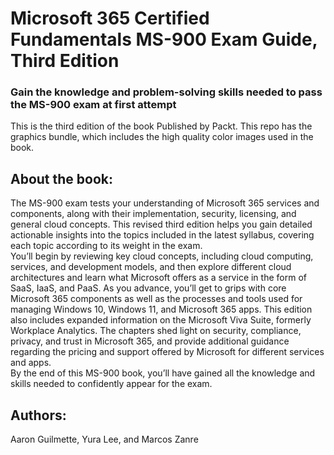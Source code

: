 # Microsoft 365 Certified Fundamentals MS-900 Exam Guide, Third Edition
### Gain the knowledge and problem-solving skills needed to pass the MS-900 exam at first attempt
This is the third edition of the book Published by Packt. This repo has the graphics bundle, which includes the high quality color images used in the book.
## About the book:
The MS-900 exam tests your understanding of Microsoft 365 services and components, along with their implementation, security, licensing, and general cloud concepts. This revised third edition helps you gain detailed actionable insights into the topics included in the latest syllabus, covering each topic according to its weight in the exam.<br>
You’ll begin by reviewing key cloud concepts, including cloud computing, services, and development models, and then explore different cloud architectures and learn what Microsoft offers as a service in the form of SaaS, IaaS, and PaaS. As you advance, you’ll get to grips with core Microsoft 365 components as well as the processes and tools used for managing Windows 10, Windows 11, and Microsoft 365 apps. This edition also includes expanded information on the Microsoft Viva Suite, formerly Workplace Analytics. The chapters shed light on security, compliance, privacy, and trust in Microsoft 365, and provide additional guidance regarding the pricing and support offered by Microsoft for different services and apps.<br>
By the end of this MS-900 book, you’ll have gained all the knowledge and skills needed to confidently appear for the exam.
## Authors:
Aaron Guilmette, Yura Lee, and Marcos Zanre

